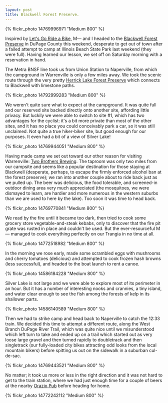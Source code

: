 ```yaml
---
layout: post
title: Blackwell Forest Preserve.
---
```


{% flickr_photo 14769996971 "Medium 800" %}

Inspired by <a href="http://letsgorideabike.com/2010/06/21/bike-camping-trip/">Let's Go Ride a Bike</a>, M&mdash; and I headed to the <a href="http://www.dupageforest.org/Conservation/Forest_Preserves/Blackwell.aspx">Blackwell Forest Preserve</a> in DuPage County this weekend, desperate to get out of town after a failed attempt to camp at Illinois Beach State Park last weekend (they were full). Having learned our lesson, we set off on Saturday morning with a reservation in hand.

The Metra BNSF line took us from Union Station to Naperville, from which the campground in Warrenville is only a few miles away. We took the scenic route through the very pretty <a href="http://www.dupageforest.org/Conservation/Forest_Preserves/Herrick_Lake.aspx">Herrick Lake Forest Preserve</a> which connects to Blackwell with limestone paths.

{% flickr_photo 14792999283 "Medium 800" %}

We weren't quite sure what to expect at the campground. It was quite full and our reserved site backed directly onto another site, affording little privacy. But luckily we were able to switch to site #1, which has two advantages for the cyclist: it's a bit more private than most of the other sites, and it has no place you could conceivably park a car, so it was still unclaimed. Not quite a true hiker-biker site, but good enough for our purposes. It even had a bit of a view of Silver Lake!

{% flickr_photo 14769944051 "Medium 800" %}

Having made camp we set out toward our other reason for visiting Warrenville: <a href="http://www.twobrothersbrewing.com/">Two Brothers Brewing</a>. The taproom was only two miles from our campsite and seems like a popular destination for those staying at Blackwell (desperate, perhaps, to escape the firmly enforced alcohol ban at the forest preserve); we ran into another couple about to ride back just as we pulled up. The beer was delicious, the food tolerable, and screened-in outdoor dining area very much appreciated (the mosquitoes, we were dismayed to learn, are hardier and more numerous in the western suburbs than we are used to here by the lake). Too soon it was time to head back.

{% flickr_photo 14769770841 "Medium 800" %}

We read by the fire until it became too dark, then tried to cook some grocery store vegetable-and-steak kebabs, only to discover that the fire pit grate was rusted in place and couldn't be used. But the ever-resourceful M&mdash; managed to cook everything perfectly on our Trangia in no time at all.

{% flickr_photo 14772518982 "Medium 800" %}

In the morning we rose early, made some scrambled eggs with mushrooms and cherry tomatoes (delicious) and attempted to cook frozen hash browns (less successful), and headed to the boat launch to rent a canoe.

{% flickr_photo 14586184228 "Medium 800" %}

Silver Lake is not large and we were able to explore most of its perimeter in an hour. But it has a number of interesting nooks and crannies, a tiny island, and water clear enough to see the fish among the forests of kelp in its shallower parts.

{% flickr_photo 14586140589 "Medium 800" %}

Then we had to strike camp and head back to Naperville to catch the 12:33 train. We decided this time to attempt a different route, along the West Branch DuPage River Trail, which was quite nice until we misunderstood which left turn to take and ended up on a trail which started out as very loose large gravel and then turned rapidly to doubletrack and then singletrack (our fully-loaded city bikes attracting odd looks from the local mountain bikers) before spitting us out on the sidewalk in a suburban cul-de-sac.

{% flickr_photo 14769443521 "Medium 800" %}

No matter; it took us more or less in the right direction and it was not hard to get to the train station, where we had just enough time for a couple of beers at the nearby <a href="http://www.oraziopub.com/">Orazio Pub</a> before heading for home.

{% flickr_photo 14772242112 "Medium 800" %}